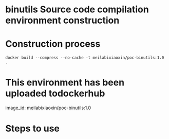 # binutils Source code compilation environment construction

# Construction process
```shell
docker build --compress --no-cache -t meilabixiaoxin/poc-binutils:1.0 .

```

# This environment has been uploaded todockerhub
image_id: meilabixiaoxin/poc-binutils:1.0
# Steps to use